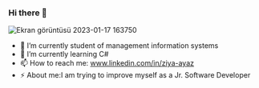### Hi there 👋

<!--
**ziyaayazz/ziyaayazz** is a ✨ _special_ ✨ repository because its `README.md` (this file) appears on your GitHub profile.

Here are some ideas to get you started:

- 🔭 I’m currently student of management information systems  
- 🌱 I’m currently learning C# 
- 📫 How to reach me: www.linkedin.com/in/ziya-ayaz
- ⚡ About me:I am trying to improve myself as a Jr. Software Developer
-->
![Ekran görüntüsü 2023-01-17 163750](https://user-images.githubusercontent.com/108951092/212913310-c98db3a8-1513-4748-9b3d-145941d7a3f5.png)




- 🔭 I’m currently student of management information systems  
- 🌱 I’m currently learning C# 
- 📫 How to reach me: www.linkedin.com/in/ziya-ayaz
- ⚡ About me:I am trying to improve myself as a Jr. Software Developer
